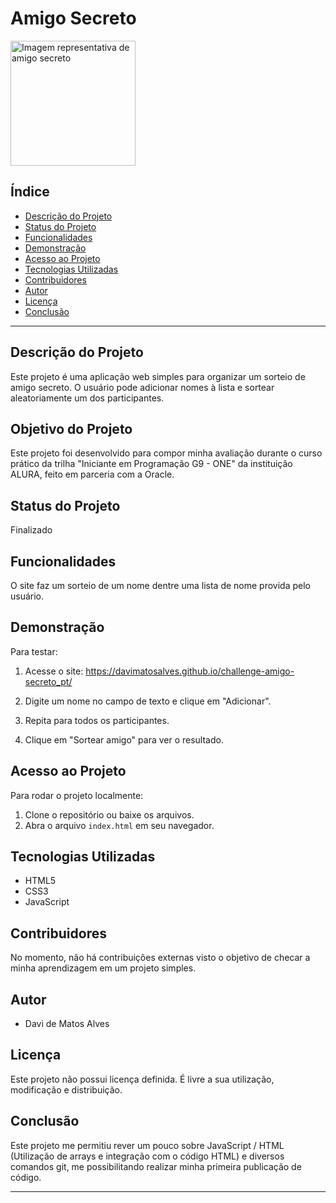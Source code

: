 # Amigo Secreto

<img src="assets/amigo-secreto.png" alt="Imagem representativa de amigo secreto" width="200">

## Índice

- [Descrição do Projeto](#descrição-do-projeto)
- [Status do Projeto](#status-do-projeto)
- [Funcionalidades](#funcionalidades)
- [Demonstração](#demonstração)
- [Acesso ao Projeto](#acesso-ao-projeto)
- [Tecnologias Utilizadas](#tecnologias-utilizadas)
- [Contribuidores](#contribuidores)
- [Autor](#autor)
- [Licença](#licença)
- [Conclusão](#conclusão)

---

## Descrição do Projeto

Este projeto é uma aplicação web simples para organizar um sorteio de amigo secreto. O usuário pode adicionar nomes à lista e sortear aleatoriamente um dos participantes.

## Objetivo do Projeto

Este projeto foi desenvolvido para compor minha avaliação durante o curso prático da trilha "Iniciante em Programação G9 - ONE" da instituição ALURA, feito em parceria com a Oracle.

## Status do Projeto

Finalizado

## Funcionalidades

O site faz um sorteio de um nome dentre uma lista de nome provida pelo usuário.

## Demonstração

Para testar:

1. Acesse o site: https://davimatosalves.github.io/challenge-amigo-secreto_pt/

2. Digite um nome no campo de texto e clique em "Adicionar".
3. Repita para todos os participantes.
4. Clique em "Sortear amigo" para ver o resultado.


## Acesso ao Projeto

Para rodar o projeto localmente:
1. Clone o repositório ou baixe os arquivos.
2. Abra o arquivo `index.html` em seu navegador.

## Tecnologias Utilizadas

- HTML5
- CSS3
- JavaScript

## Contribuidores

No momento, não há contribuições externas visto o objetivo de checar a minha aprendizagem em um projeto simples.

## Autor

- Davi de Matos Alves

## Licença

Este projeto não possui licença definida. É livre a sua utilização, modificação e distribuição.

## Conclusão

Este projeto me permitiu rever um pouco sobre JavaScript / HTML (Utilização de arrays e integração com o código HTML) e diversos comandos git, me possibilitando realizar minha primeira publicação de código.



---
